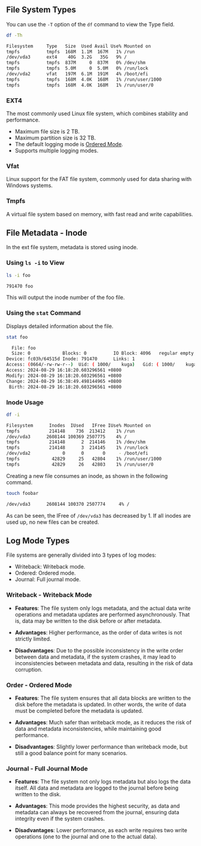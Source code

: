 ## File System Types

You can use the `-T` option of the `df` command to view the Type field.

```bash
df -Th
```

```bash
Filesystem     Type   Size  Used Avail Use% Mounted on
tmpfs          tmpfs  168M  1.1M  167M   1% /run
/dev/vda3      ext4    40G  3.2G   35G   9% /
tmpfs          tmpfs  837M     0  837M   0% /dev/shm
tmpfs          tmpfs  5.0M     0  5.0M   0% /run/lock
/dev/vda2      vfat   197M  6.1M  191M   4% /boot/efi
tmpfs          tmpfs  168M  4.0K  168M   1% /run/user/1000
tmpfs          tmpfs  168M  4.0K  168M   1% /run/user/0
```

### EXT4

The most commonly used Linux file system, which combines stability and performance.

* Maximum file size is 2 TB.
* Maximum partition size is 32 TB.
* The default logging mode is [Ordered Mode](di-ba-zhang-wen-jian-xi-tong.md#order-you-xu-mo-shi).
* Supports multiple logging modes.

### Vfat

Linux support for the FAT file system, commonly used for data sharing with Windows systems.

### Tmpfs

A virtual file system based on memory, with fast read and write capabilities.

## File Metadata - Inode

In the ext file system, metadata is stored using inode.

### Using `ls -i` to View

```bash
ls -i foo
```

```bash
791470 foo
```

This will output the inode number of the foo file.

### Using the `stat` Command

Displays detailed information about the file.

```bash
stat foo
```

```bash
  File: foo
  Size: 0            Blocks: 0          IO Block: 4096   regular empty file
Device: fc03h/64515d Inode: 791470      Links: 1
Access: (0664/-rw-rw-r--)  Uid: ( 1000/    kuga)   Gid: ( 1000/    kuga)
Access: 2024-08-29 16:18:20.603296561 +0800
Modify: 2024-08-29 16:18:20.603296561 +0800
Change: 2024-08-29 16:38:49.498144965 +0800
 Birth: 2024-08-29 16:18:20.603296561 +0800
```

### Inode Usage

```bash
df -i
```

```bash
Filesystem      Inodes  IUsed   IFree IUse% Mounted on
tmpfs           214148    736  213412    1% /run
/dev/vda3      2608144 100369 2507775    4% /
tmpfs           214148      2  214146    1% /dev/shm
tmpfs           214148      3  214145    1% /run/lock
/dev/vda2            0      0       0     - /boot/efi
tmpfs            42829     25   42804    1% /run/user/1000
tmpfs            42829     26   42803    1% /run/user/0
```

Creating a new file consumes an inode, as shown in the following command.

```bash
touch foobar
```

```bash
/dev/vda3      2608144 100370 2507774     4% /
```

As can be seen, the IFree of `/dev/vda3` has decreased by 1. If all inodes are used up, no new files can be created.

## Log Mode Types

File systems are generally divided into 3 types of log modes:

* Writeback: Writeback mode.
* Ordered: Ordered mode.
* Journal: Full journal mode.

### Writeback - Writeback Mode

* **Features**: The file system only logs metadata, and the actual data write operations and metadata updates are performed asynchronously. That is, data may be written to the disk before or after metadata.

* **Advantages**: Higher performance, as the order of data writes is not strictly limited.

* **Disadvantages**: Due to the possible inconsistency in the write order between data and metadata, if the system crashes, it may lead to inconsistencies between metadata and data, resulting in the risk of data corruption.

### Order - Ordered Mode

* **Features**: The file system ensures that all data blocks are written to the disk before the metadata is updated. In other words, the write of data must be completed before the metadata is updated.

* **Advantages**: Much safer than writeback mode, as it reduces the risk of data and metadata inconsistencies, while maintaining good performance.

* **Disadvantages**: Slightly lower performance than writeback mode, but still a good balance point for many scenarios.

### Journal - Full Journal Mode

* **Features**: The file system not only logs metadata but also logs the data itself. All data and metadata are logged to the journal before being written to the disk.

* **Advantages**: This mode provides the highest security, as data and metadata can always be recovered from the journal, ensuring data integrity even if the system crashes.

* **Disadvantages**: Lower performance, as each write requires two write operations (one to the journal and one to the actual data).
